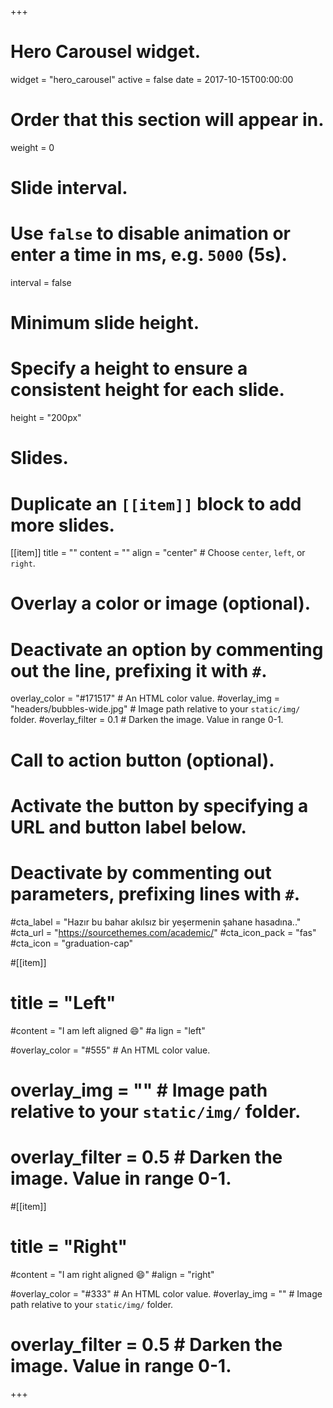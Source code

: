 +++
# Hero Carousel widget.
widget = "hero_carousel"
active = false
date = 2017-10-15T00:00:00

# Order that this section will appear in.
weight = 0

# Slide interval.
# Use `false` to disable animation or enter a time in ms, e.g. `5000` (5s).
interval = false

# Minimum slide height.
# Specify a height to ensure a consistent height for each slide.
height = "200px"

# Slides.
# Duplicate an `[[item]]` block to add more slides.
[[item]]
  title = ""
  content = ""
  align = "center"  # Choose `center`, `left`, or `right`.

  # Overlay a color or image (optional).
  #   Deactivate an option by commenting out the line, prefixing it with `#`.
  overlay_color = "#171517"  # An HTML color value.
  #overlay_img = "headers/bubbles-wide.jpg"  # Image path relative to your `static/img/` folder.
  #overlay_filter = 0.1  # Darken the image. Value in range 0-1.

  # Call to action button (optional).
  #   Activate the button by specifying a URL and button label below.
  #   Deactivate by commenting out parameters, prefixing lines with `#`.
  #cta_label = "Hazır bu bahar akılsız bir yeşermenin şahane hasadına.."
  #cta_url = "https://sourcethemes.com/academic/"
  #cta_icon_pack = "fas"
  #cta_icon = "graduation-cap"

 #[[item]]
  # title = "Left"
   #content = "I am left aligned :smile:"
   #a lign = "left"

   #overlay_color = "#555"  # An HTML color value.
  # overlay_img = ""  # Image path relative to your `static/img/` folder.
  # overlay_filter = 0.5  # Darken the image. Value in range 0-1.

 #[[item]]
  # title = "Right"
   #content = "I am right aligned :smile:"
   #align = "right"

   #overlay_color = "#333"  # An HTML color value.
   #overlay_img = ""  # Image path relative to your `static/img/` folder.
  # overlay_filter = 0.5  # Darken the image. Value in range 0-1.

+++
